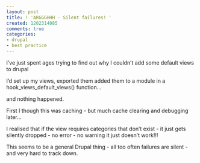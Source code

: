 ```yaml
---
layout: post
title: ! 'ARGGGHHH - Silent failures! '
created: 1202314085
comments: true
categories:
- drupal
- best practice
---
```

<div class="post-entry">
<p>
I’ve just spent ages trying to find out why I couldn’t add some default views to drupal
</p>
<p>
I’d set up my views, exported them added them to a module in a hook_views_default_views() function…
</p>
<p>
and nothing happened.
</p>
<p>
First I though this was caching - but much cache clearing and debugging later…
</p>
<p>
I realised that if the view requires categories that don’t exist -
it just gets silently dropped - no error - no warning it just doesn’t
work!!!
</p>
<p>
This seems to be a general Drupal thing - all too often failures are silent - and very hard to track down.
</p>
</div>
